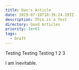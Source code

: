 ```yaml
---
title: Dan's Article
date: 2019-07-18T10:39:24.197Z
description: This is a Test
directory: Good Articles
priority: 1e+61
tags:
  - Draft
---
```

Testing Testing Testing 1 2 3



I am inevitable.
